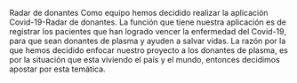 Radar de donantes
Como equipo hemos decidido realizar la aplicación Covid-19-Radar de donantes. La función que tiene nuestra aplicación es de registrar los pacientes que han logrado vencer la enfermedad del Covid-19, para que sean donantes de plasma y ayuden a salvar vidas. La razón por la que hemos decidido enfocar nuestro proyecto a los donantes de plasma, es por la situación que esta viviendo el país y el mundo, entonces decidimos apostar por esta temática.
